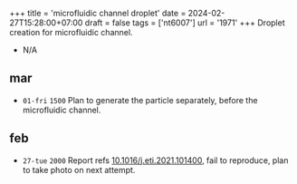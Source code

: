 +++
title = 'microfluidic channel droplet'
date = 2024-02-27T15:28:00+07:00
draft = false
tags = ['nt6007']
url = '1971'
+++
Droplet creation for microfluidic channel.
<!--more-->

+ N/A


## mar
+ `01-fri` `1500` Plan to generate the particle separately, before the microfluidic channel.


## feb
+ `27-tue` `2000` Report refs [10.1016/j.eti.2021.101400](https://doi.org/10.1016/j.eti.2021.101400), fail to reproduce, plan to take photo on next attempt.
